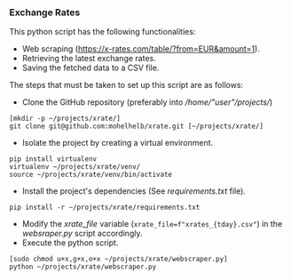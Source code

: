 ### Exchange Rates

This python script has the following functionalities:

- Web scraping (https://x-rates.com/table/?from=EUR&amount=1).
- Retrieving the latest exchange rates.
- Saving the fetched data to a CSV file.

The steps that must be taken to set up this script are as follows:

- Clone the GitHub repository (preferably into */home/"user"/projects/*)
```
[mkdir -p ~/projects/xrate/]
git clone git@github.com:mohelhelb/xrate.git [~/projects/xrate/]
```
- Isolate the project by creating a virtual environment.
```
pip install virtualenv
virtualenv ~/projects/xrate/venv/
source ~/projects/xrate/venv/bin/activate
```
- Install the project's dependencies (See *requirements.txt* file).
```
pip install -r ~/projects/xrate/requirements.txt
```
- Modify the *xrate_file* variable (`xrate_file=f"xrates_{tday}.csv"`) in the *websraper.py* script accordingly.
- Execute the python script.
```
[sudo chmod u+x,g+x,o+x ~/projects/xrate/webscraper.py]
python ~/projects/xrate/webscraper.py
```
